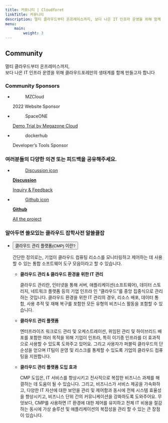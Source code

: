 ```yaml
---
title: 커뮤니티 | Cloudforet
linkTitle: 커뮤니티
description: 멀티 클라우드부터 온프레미스까지, 보다 나은 IT 인프라 운영을 위해 함께 멀티 클라우드 생태계를 구축합니다.
menu:
    main:
        weight: 3
---
```

<div class="community-inner">
    <div class="section topic">
        <div class="section-inner">
            <h2>Community</h2>
            <p class="sub-title">멀티 클라우드부터 온프레미스까지, <br />보다 나은 IT 인프라 운영을 위해 클라우드포레만의 생태계를 함께 만들고자 합니다</p>
        </div>
    </div>
    <div class="section sponsors">
        <div class="section-inner">
            <h3>Community Sponsors</h3>
            <ul class="sponsors-list">
                <li class="mzcloud">
                    <figure>MZCloud</figure>
                    <p class="description">2022 Website Sponsor</p>
                </li>
                <li class="spaceone">
                    <figure>SpaceONE</figure>
                    <p class="description"><a href="https://spaceone.megazone.io/ko/try-demo" target="_blank">Demo Trial by Megazone Cloud</a></p>
                </li>
                <li class="dockerhub">
                    <figure>dockerhub</figure>
                    <p class="description">Developer’s Tools Sponsor</p>
                </li>
            </ul>
        </div>
    </div>
    <div class="section feedback">
        <div class="section-inner">
            <h3>여러분들의 다양한 의견 또는 피드백을 공유해주세요.</h3>
            <ul class="channel-list">
                <li class="discussion">
                    <a href="https://github.com/cloudforet-io/cloudforet/discussions" target="_blank">
                        <figure>Discussion icon</figure>
                        <div>
                            <strong class="title">Discussion</strong>
                            <p class="description">Inquiry & Feedback</p>
                        </div>
                    </a>    
                </li>
                <li class="github">
                    <a href="https://github.com/cloudforet-io/" target="_blank">
                    <figure>Github icon</figure>
                        <div>
                            <strong class="title">Github</strong>
                            <p class="description">All the project</p>
                        </div>
                    </a>
                </li>
            </ul>
        </div>
    </div>
    <div class="section expert">
        <div class="section-inner">
            <h3>
            <span class="sub-title">알아두면 쓸모있는 클라우드 잡학사전</span>
            알쓸클잡</h3>
            <ul class="accordion-list">
                <li class="accordion">
                    <button class="accordion-title">클라우드 관리 플랫폼(CMP) 이란?</button>
                    <div class="accordion-content">
                        <p>간단한 정의로는, 기업이 클라우드 컴퓨팅 리소스를 모니터링하고 제어하는 데 사용할 수 있는 통합 소프트웨어 도구 모음이라고 할 수 있습니다.</p>
                        <ul>
                            <li>
                                <strong>클라우드 관리 & 클라우드 환경을 위한 IT 관리</strong>
                                <p>클라우드 관리란, 인터넷을 통해 서버, 애플리케이션(소프트웨어), 데이터 스토리지, 네트워크 플랫폼 등의 기업 인프라 인 “클라우드”를 중앙 집중식으로 관리하는 것입니다. 클라우드 환경을 위한 IT 관리의 경우, 리소스 배포, 데이터 통합, 사용 추적 및 재해 복구를 포함한 모든 유형의 비즈니스 활동을 포함할 수 있습니다.</p>
                            </li>
                            <li>
                                <strong>클라우드 관리 플랫폼</strong>
                                <p>엔터프라이즈 워크로드 관리 및 오케스트레이션, 위임된 관리 및 하이브리드 배포를 포함한 여러 목적을 위해 기업이 인프라, 특히 이기종 인프라를 더 효과적으로 사용할 수 있도록 도와주고 있어요. 그리고 사용자가 퍼블릭 클라우드의 단순성을 얻으며 IT팀이 운영 및 리스크를 통제할 수 있도록 기업의 클라우드 컴퓨팅을 지원합니다.</p>
                            </li>
                            <li>
                                <strong>클라우드 관리 플랫폼 도입 효과</strong>
                                <p>CMP 도입은, IT 서비스를 향상시키고 전사적으로 복잡한 비즈니스 과제를 해결하는 데 도움이 될 수 있습니다. 그리고, 비즈니스가 서비스 제공을 가속화하고, 다양한 IT 자산에 대한 보안을 관리 및 제어함과 동시에 전체 시스템 효율성을 향상시키고, 비즈니스 단위 간의 커뮤니케이션을 강화하도록 도와주어요. 무엇보다, CMP를 사용하면 IT 환경에 대한 제어를 유지하고 전체 IT 비용을 절감하는 동시에 가상 솔루션 및 애플리케이션의 복잡성을 관리 할 수 있는 큰 장점이 있습니다.</p>
                            </li>
                        </ul>
                    </div>
                </li>
            </ul>
        </div>
    </div>
</div>


